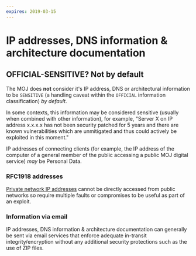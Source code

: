 ```yaml
---
expires: 2019-03-15
---
```

# IP addresses, DNS information & architecture documentation

## OFFICIAL-SENSITIVE? Not by default

The MOJ does **not** consider it's IP address, DNS or architectural information to be `SENSITIVE` (a handling caveat within the `OFFICIAL` information classification) *by default*.

In some contexts, this information may be considered sensitive (usually when combined with other information), for example, "Server X on IP address x.x.x.x has not been security patched for 5 years and there are known vulnerabilities which are unmitigated and thus could actively be exploited in this moment."

IP addresses of connecting clients (for example, the IP address of the computer of a general member of the public accessing a public MOJ digital service) *may* be Personal Data.

### RFC1918 addresses

[Private network IP addresses](https://en.wikipedia.org/wiki/Private_network) cannot be directly accessed from public networks so require multiple faults or compromises to be useful as part of an exploit.

### Information via email

IP addresses, DNS information & architecture documentation can generally be sent via email services that enforce adequate in-transit integrity/encryption without any additional security protections such as the use of ZIP files.
